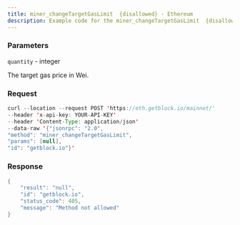 ```yaml
---
title: miner_changeTargetGasLimit  {disallowed} - Ethereum
description: Example code for the miner_changeTargetGasLimit  {disallowed} json-rpc method. Сomplete guide on how to use miner_changeTargetGasLimit  {disallowed} json-rpc in GetBlock.io Web3 documentation.
---
```


### Parameters


`quantity` - integer

The target gas price in Wei.

### Request

``` java
curl --location --request POST 'https://eth.getblock.io/mainnet/' 
--header 'x-api-key: YOUR-API-KEY' 
--header 'Content-Type: application/json' 
--data-raw '{"jsonrpc": "2.0",
"method": "miner_changeTargetGasLimit",
"params": [null],
"id": "getblock.io"}'
```

###  Response

``` java
{
    "result": "null",
    "id": "getblock.io",
    "status_code": 405,
    "message": "Method not allowed"
}
```

